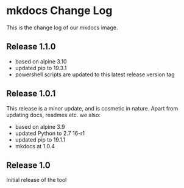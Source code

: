 # mkdocs Change Log

This is the change log of our mkdocs image.

## Release 1.1.0

* based on alpine 3.10
* updated pip to 19.3.1
* powershell scripts are updated to this latest release version tag

## Release 1.0.1

This release is a minor update, and is cosmetic in nature. Apart from updating docs, readmes etc. we also:

* based on alpine 3.9
* updated Python to 2.7 16-r1
* updated pip to 19.1.1
* mkdocs at 1.0.4

## Release 1.0

Initial release of the tool
